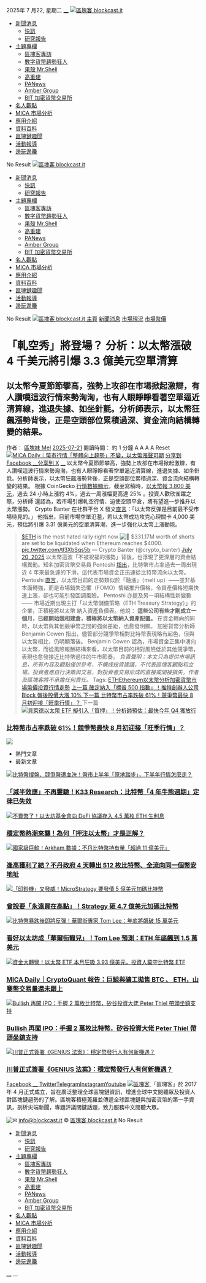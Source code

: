 2025年 7 月22, 星期二
[](https://www.facebook.com/blockcastofficial)[__](https://x.com/blockcastNews)[](https://t.me/blockcastit)[](https://www.instagram.com/blockcast.it/?hl=zh-tw)[](https://www.youtube.com/channel/UC6XeusTfTxYRmRGRmJhIGEA/videos)
[ ![區塊客 blockcast.it](https://blockcast.it/wp-content/uploads/2023/11/logo_rw-2.png) ](https://blockcast.it/)
  * [新聞消息](https://blockcast.it/category/news/)
    * [快訊](https://blockcast.it/newsflash/)
    * [研究報告](https://blockcast.it/category/news/reports/)
  * [主題專欄](https://blockcast.it/category/highlight/)
    * [區塊客專訪](https://blockcast.it/category/highlight/interview/)
    * [數字貨幣趨勢狂人](https://blockcast.it/author/madman/)
    * [果殼 Mr.Shell](https://blockcast.it/author/mrshell/)
    * [高重建](https://blockcast.it/author/kin/)
    * [PANews](https://blockcast.it/author/panews/)
    * [Amber Group](https://blockcast.it/author/amber/)
    * [BIT 加密貨幣交易所](https://blockcast.it/author/bit-com/)
  * [名人觀點](https://blockcast.it/category/news/opinion/)
  * [MICA 市場分析](https://blockcast.it/category/mica/)
  * [應用介紹](https://blockcast.it/category/application/)
  * [資料百科](https://blockcast.it/category/wiki/)
  * [區塊鏈趣聞](https://blockcast.it/category/news/fun/)
  * [活動報導](https://blockcast.it/category/news/events/)
  * [邊玩邊賺](https://blockcast.it/tag/%e9%82%8a%e7%8e%a9%e9%82%8a%e8%b3%ba/)


[](https://blockcast.it/2025/07/21/eths-most-hated-rally-could-trigger-331m-in-liquidations/)
No Result
[ ![區塊客 blockcast.it](https://blockcast.it/wp-content/uploads/2023/11/logo_w50.png) ](https://blockcast.it/)
  * [新聞消息](https://blockcast.it/category/news/)
    * [快訊](https://blockcast.it/newsflash/)
    * [研究報告](https://blockcast.it/category/news/reports/)
  * [主題專欄](https://blockcast.it/category/highlight/)
    * [區塊客專訪](https://blockcast.it/category/highlight/interview/)
    * [數字貨幣趨勢狂人](https://blockcast.it/author/madman/)
    * [果殼 Mr.Shell](https://blockcast.it/author/mrshell/)
    * [高重建](https://blockcast.it/author/kin/)
    * [PANews](https://blockcast.it/author/panews/)
    * [Amber Group](https://blockcast.it/author/amber/)
    * [BIT 加密貨幣交易所](https://blockcast.it/author/bit-com/)
  * [名人觀點](https://blockcast.it/category/news/opinion/)
  * [MICA 市場分析](https://blockcast.it/category/mica/)
  * [應用介紹](https://blockcast.it/category/application/)
  * [資料百科](https://blockcast.it/category/wiki/)
  * [區塊鏈趣聞](https://blockcast.it/category/news/fun/)
  * [活動報導](https://blockcast.it/category/news/events/)
  * [邊玩邊賺](https://blockcast.it/tag/%e9%82%8a%e7%8e%a9%e9%82%8a%e8%b3%ba/)


[](https://blockcast.it/2025/07/21/eths-most-hated-rally-could-trigger-331m-in-liquidations/)
No Result
[](https://blockcast.it/2025/07/21/eths-most-hated-rally-could-trigger-331m-in-liquidations/)
[ ![區塊客 blockcast.it](https://blockcast.it/wp-content/uploads/2023/11/logo_d50.png) ](https://blockcast.it/)
[主頁](https://blockcast.it) [新聞消息](https://blockcast.it/category/news/) [市場現況](https://blockcast.it/category/news/market/) [市場幣價](https://blockcast.it/category/news/market/price/)
# 「軋空秀」將登場？ 分析：以太幣漲破 4 千美元將引爆 3.3 億美元空單清算
## 以太幣今夏節節攀高，強勢上攻卻在市場掀起激辯，有人讚嘆這波行情來勢洶洶，也有人眼睜睜看著空單逼近清算線，進退失據、如坐針氈。分析師表示，以太幣狂飆漲勢背後，正是空頭部位累積過深、資金流向結構轉變的結果。
作者： [區塊妹 Mel](https://blockcast.it/author/melody/)
[2025-07-21](https://blockcast.it/2025/07/21/eths-most-hated-rally-could-trigger-331m-in-liquidations/)
閱讀時間： 約 1 分鐘
A A
A A Reset
[![MICA Daily｜幣市行情「整體向上趨勢」不變，以太幣漲聲可期](https://blockcast.it/wp-content/uploads/2024/07/ethereum-750x375.jpg)](https://blockcast.it/wp-content/uploads/2024/07/ethereum.jpg)
[分享到 Facebook](https://www.facebook.com/sharer.php?u=https%3A%2F%2Fblockcast.it%2F2025%2F07%2F21%2Feths-most-hated-rally-could-trigger-331m-in-liquidations%2F)[ __分享到 X](https://twitter.com/intent/tweet?text=%E3%80%8C%E8%BB%8B%E7%A9%BA%E7%A7%80%E3%80%8D%E5%B0%87%E7%99%BB%E5%A0%B4%EF%BC%9F%20%E5%88%86%E6%9E%90%EF%BC%9A%E4%BB%A5%E5%A4%AA%E5%B9%A3%E6%BC%B2%E7%A0%B4%204%20%E5%8D%83%E7%BE%8E%E5%85%83%E5%B0%87%E5%BC%95%E7%88%86%203.3%20%E5%84%84%E7%BE%8E%E5%85%83%E7%A9%BA%E5%96%AE%E6%B8%85%E7%AE%97&url=https%3A%2F%2Fblockcast.it%2F2025%2F07%2F21%2Feths-most-hated-rally-could-trigger-331m-in-liquidations%2F)
[](https://telegram.me/share/url?url=https%3A%2F%2Fblockcast.it%2F2025%2F07%2F21%2Feths-most-hated-rally-could-trigger-331m-in-liquidations%2F&text=%E3%80%8C%E8%BB%8B%E7%A9%BA%E7%A7%80%E3%80%8D%E5%B0%87%E7%99%BB%E5%A0%B4%EF%BC%9F%20%E5%88%86%E6%9E%90%EF%BC%9A%E4%BB%A5%E5%A4%AA%E5%B9%A3%E6%BC%B2%E7%A0%B4%204%20%E5%8D%83%E7%BE%8E%E5%85%83%E5%B0%87%E5%BC%95%E7%88%86%203.3%20%E5%84%84%E7%BE%8E%E5%85%83%E7%A9%BA%E5%96%AE%E6%B8%85%E7%AE%97)[__](https://social-plugins.line.me/lineit/share?url=https%3A%2F%2Fblockcast.it%2F2025%2F07%2F21%2Feths-most-hated-rally-could-trigger-331m-in-liquidations%2F&text=%E3%80%8C%E8%BB%8B%E7%A9%BA%E7%A7%80%E3%80%8D%E5%B0%87%E7%99%BB%E5%A0%B4%EF%BC%9F%20%E5%88%86%E6%9E%90%EF%BC%9A%E4%BB%A5%E5%A4%AA%E5%B9%A3%E6%BC%B2%E7%A0%B4%204%20%E5%8D%83%E7%BE%8E%E5%85%83%E5%B0%87%E5%BC%95%E7%88%86%203.3%20%E5%84%84%E7%BE%8E%E5%85%83%E7%A9%BA%E5%96%AE%E6%B8%85%E7%AE%97)[](https://api.whatsapp.com/send?text=%E3%80%8C%E8%BB%8B%E7%A9%BA%E7%A7%80%E3%80%8D%E5%B0%87%E7%99%BB%E5%A0%B4%EF%BC%9F%20%E5%88%86%E6%9E%90%EF%BC%9A%E4%BB%A5%E5%A4%AA%E5%B9%A3%E6%BC%B2%E7%A0%B4%204%20%E5%8D%83%E7%BE%8E%E5%85%83%E5%B0%87%E5%BC%95%E7%88%86%203.3%20%E5%84%84%E7%BE%8E%E5%85%83%E7%A9%BA%E5%96%AE%E6%B8%85%E7%AE%97%0Ahttps%3A%2F%2Fblockcast.it%2F2025%2F07%2F21%2Feths-most-hated-rally-could-trigger-331m-in-liquidations%2F)
[](https://blockcast.it/2025/07/21/eths-most-hated-rally-could-trigger-331m-in-liquidations/)
以太幣今夏節節攀高，強勢上攻卻在市場掀起激辯，有人讚嘆這波行情來勢洶洶，也有人眼睜睜看著空單逼近清算線，進退失據、如坐針氈。分析師表示，以太幣狂飆漲勢背後，正是空頭部位累積過深、資金流向結構轉變的結果。
根據 CoinGecko [行情數據顯示](https://www.coingecko.com/en/coins/ethereum)，截至寫稿時，[以太幣報 3,800 美元](https://blockcast.it/2025/07/21/mica-daily-250721/)，過去 24 小時上漲約 4%，過去一周漲幅更高達 25% 。投資人歡欣雀躍之際，分析師 還認為，若市場引爆軋空行情、迫使空頭平倉，將有望進一步推升以太幣漲勢。
Crypto Banter 在社群平台 X 發文[直言](https://twitter.com/crypto_banter/status/1946951984420094214)：「以太幣反彈是目前最不受市場待見的。」
他指出，目前市場空單氾濫，若以太幣成功攻克心理關卡 4,000 美元，預估將引爆 3.31 億美元的空單清算潮，進一步強化以太幣上漲動能。
> [$ETH](https://twitter.com/search?q=%24ETH&src=ctag&ref_src=twsrc%5Etfw) is the most hated rally right now ![👀](https://s.w.org/images/core/emoji/16.0.1/svg/1f440.svg)
> $331.17M worth of shorts are set to be liquidated when Ethereum reaches $4000. [pic.twitter.com/tl3XbSqs5b](https://t.co/tl3XbSqs5b)
> — Crypto Banter (@crypto_banter) [July 20, 2025](https://twitter.com/crypto_banter/status/1946951984420094214?ref_src=twsrc%5Etfw)
以太幣這波「不被祝福的漲勢」背後，也浮現了更深層的資金結構異動。知名加密貨幣交易員 Pentoshi [指出](https://x.com/Pentosh1/status/1946961620053197180)，比特幣市占率過去一周出現近 4 年來最急遽的下滑，這代表市場資金正迅速從比特幣流向以太幣。
Pentoshi [直言](https://x.com/Pentosh1/status/1946964924313600086)，以太幣目前的走勢類似於「融漲」（melt up）——並非基本面轉強，而是市場錯失恐懼（FOMO）情緒推升價格，令資產價格短期快速上漲，卻也可能引發回調風險。
Pentoshi 亦提及另一項結構性新變數—— 市場近期出現主打「以太幣儲備策略（ETH Treasury Strategy）」的企業，正積極將以太幣 納入資產負債表。他說：
> **這些公司有些才剛成立一個月，已經開始競相建倉，積極將以太幣納入資產配置。**
在資金轉向的同時，以太幣與其他競爭幣之間的強弱差距，也愈發明顯。
加密貨幣分析師 Benjamin Cowen 指出，儘管部分競爭幣相對比特幣表現略有起色，但與以太幣相比，仍明顯落後。
Benjamin Cowen 認為，市場資金正集中湧向以太幣，而從風險報酬結構來看，以太幣目前的相對風險低於其他競爭幣，表現也愈發接近比特幣過往的牛市節奏。
_免責聲明：本文只為提供市場訊息，所有內容及觀點僅供參考，不構成投資建議，不代表區塊客觀點和立場。投資者應自行決策與交易，對投資者交易形成的直接或間接損失，作者及區塊客將不承擔任何責任。_
Tags: [ETH](https://blockcast.it/tag/eth/)[Ethereum](https://blockcast.it/tag/ethereum/)[以太幣](https://blockcast.it/tag/%e4%bb%a5%e5%a4%aa%e5%b9%a3/)[分析](https://blockcast.it/tag/%e5%88%86%e6%9e%90/)[加密貨幣](https://blockcast.it/tag/%e5%8a%a0%e5%af%86%e8%b2%a8%e5%b9%a3/)[市場](https://blockcast.it/tag/%e5%b8%82%e5%a0%b4/)[幣價](https://blockcast.it/tag/%e5%b9%a3%e5%83%b9/)[投資](https://blockcast.it/tag/%e6%8a%95%e8%b3%87/)[行情](https://blockcast.it/tag/%e8%a1%8c%e6%83%85/)[走勢](https://blockcast.it/tag/%e8%b5%b0%e5%8b%a2/)
[ 上一篇 確定納入「標普 500 指數」！推特創辦人公司 Block 盤後股價大漲 10% ](https://blockcast.it/2025/07/21/jack-dorseys-block-inc-to-join-sp-500/) [ 下一篇 比特幣市占率跌破 61%！競爭幣最快 8 月初迎接「旺季行情」？ ](https://blockcast.it/2025/07/21/bitcoins-dominance-slides-by-most-in-3-years-altcoin-season-imminent/)
下一篇
[ ![貝萊德以太幣 ETF 擬引入「質押」！分析師預估：最快今年 Q4 獲放行](https://blockcast.it/wp-content/themes/jnews/assets/img/jeg-empty.png) ](https://blockcast.it/2025/07/21/bitcoins-dominance-slides-by-most-in-3-years-altcoin-season-imminent/)
###  [ 比特幣市占率跌破 61%！競爭幣最快 8 月初迎接「旺季行情」？ ](https://blockcast.it/2025/07/21/bitcoins-dominance-slides-by-most-in-3-years-altcoin-season-imminent/)
[](https://blockcast.it/2025/07/21/eths-most-hated-rally-could-trigger-331m-in-liquidations/)
[![](https://blockcast.it/wp-content/uploads/2025/03/coin300-july.jpg)](https://www.coinw.com/zh_TW/event/laliga/phase-3-trading-challenge)
  * 熱門文章
  * 最新文章


[![比特幣撐盤、競爭幣遭血洗！幣市上半年「原地踏步」，下半年行情怎麼走？](https://blockcast.it/wp-content/uploads/2025/07/builbear-120x86.jpg)](https://blockcast.it/2025/07/17/bitcoins-4-year-cycles-may-be-over-k33-analysts-say/)
### [「減半效應」不再靈驗！K33 Research：比特幣「4 年牛熊週期」定律已失效](https://blockcast.it/2025/07/17/bitcoins-4-year-cycles-may-be-over-k33-analysts-say/)
[![不賣幣了！以太坊基金會向 DeFi 協議存入 4.5 萬枚 ETH 生利息](https://blockcast.it/wp-content/uploads/2025/02/download-120x86.jpeg)](https://blockcast.it/2025/07/12/how-the-growth-of-stablecoins-drives-demand-for-eth/)
### [穩定幣熱潮來襲！為何「押注以太幣」才是正解？](https://blockcast.it/2025/07/12/how-the-growth-of-stablecoins-drives-demand-for-eth/)
[![國家級巨鯨！Arkham 數據：不丹比特幣持有量「超過 11 億美元」](https://blockcast.it/wp-content/uploads/2024/11/Bhutan-s-780-Million-Bitcoin-Fortune-From-Mining-Comes-To-Light-120x86.jpg)](https://blockcast.it/2025/07/14/bhutan-moves-over-500-btc-to-binance-in-past-four-days/)
### [逢高獲利了結？不丹政府 4 天轉出 512 枚比特幣、全流向同一個幣安地址](https://blockcast.it/2025/07/14/bhutan-moves-over-500-btc-to-binance-in-past-four-days/)
[![「印鈔機」又發威！MicroStrategy 要發債 5 億美元加碼比特幣](https://blockcast.it/wp-content/uploads/2024/03/MicroStrategy-Michael-Saylor-120x86.jpeg)](https://blockcast.it/2025/07/15/strategy-acquires-4225-btc-for-472-5-million/)       
### [曾說要「永遠買在高點」！Strategy 砸 4.7 億美元加碼比特幣](https://blockcast.it/2025/07/15/strategy-acquires-4225-btc-for-472-5-million/)
[![比特幣暴跌後即將反彈！華爾街專家 Tom Lee：年底將飆破 15 萬美元](https://blockcast.it/wp-content/themes/jnews/assets/img/jeg-empty.png)](https://blockcast.it/2025/07/22/tom-lee-sees-eth-hitting-15k-with-ethereum-emerging-as-wall-streets-favored-blockchain/)
### [看好以太坊成「華爾街寵兒」！Tom Lee 預測：ETH 年底飆到 1.5 萬美元](https://blockcast.it/2025/07/22/tom-lee-sees-eth-hitting-15k-with-ethereum-emerging-as-wall-streets-favored-blockchain/)
[![資金大轉彎！以太幣 ETF 本月狂吸 3.93 億美元，投資人棄守比特幣 ETF](https://blockcast.it/wp-content/themes/jnews/assets/img/jeg-empty.png)](https://blockcast.it/2025/07/22/mica-daily-250722/)
### [MICA Daily｜CryptoQuant 報告：巨鯨與礦工拋售 BTC 、 ETH，山寨幣交易量還未跟上](https://blockcast.it/2025/07/22/mica-daily-250722/)
[![Bullish 再闖 IPO：手握 2 萬枚比特幣，矽谷投資大佬 Peter Thiel 帶頭坐鎮支持](https://blockcast.it/wp-content/themes/jnews/assets/img/jeg-empty.png)](https://blockcast.it/2025/07/21/bullish-eyes-ipo-again-with-20k-btc-and-backing-from-peter-thiel/)
### [Bullish 再闖 IPO：手握 2 萬枚比特幣，矽谷投資大佬 Peter Thiel 帶頭坐鎮支持](https://blockcast.it/2025/07/21/bullish-eyes-ipo-again-with-20k-btc-and-backing-from-peter-thiel/)
[![川普正式簽署《GENIUS 法案》：穩定幣發行人有何新機遇？](https://blockcast.it/wp-content/themes/jnews/assets/img/jeg-empty.png)](https://blockcast.it/2025/07/21/trump-signs-genius-act-whats-next-for-stablecoin-issuers/)
### [川普正式簽署《GENIUS 法案》：穩定幣發行人有何新機遇？](https://blockcast.it/2025/07/21/trump-signs-genius-act-whats-next-for-stablecoin-issuers/)
[Facebook](https://www.facebook.com/blockcastofficial)[ __ Twitter](https://x.com/blockcastNews)[Telegram](https://t.me/blockcastit)[Instagram](https://www.instagram.com/blockcast.it/?hl=zh-tw)[Youtube](https://www.youtube.com/channel/UC6XeusTfTxYRmRGRmJhIGEA/videos)
[ ![區塊客](https://blockcast.it/wp-content/uploads/2023/11/logo_d-1.png) ](https://blockcast.it/)
「區塊客」於 2017 年 4 月正式成立，旨在廣泛整理全球區塊鏈資訊，增進全球中文閱聽眾及投資人對區塊鏈趨勢的了解。區塊客積極蒐羅並傳遞全球區塊鏈與加密貨幣的第一手資訊，剖析尖端新聞，專題評議關鍵話題，致力服務中文閱聽大眾。

![✉](https://s.w.org/images/core/emoji/16.0.1/svg/2709.svg) info@blockcast.it
© [區塊客 blockcast.it](https://blockcast.it "區塊客")
[](https://blockcast.it/2025/07/21/eths-most-hated-rally-could-trigger-331m-in-liquidations/#back-to-top)
[](https://blockcast.it/2025/07/21/eths-most-hated-rally-could-trigger-331m-in-liquidations/)
[](https://blockcast.it/2025/07/21/eths-most-hated-rally-could-trigger-331m-in-liquidations/)
No Result
  * [新聞消息](https://blockcast.it/category/news/)
    * [快訊](https://blockcast.it/newsflash/)
    * [研究報告](https://blockcast.it/category/news/reports/)
  * [主題專欄](https://blockcast.it/category/highlight/)
    * [區塊客專訪](https://blockcast.it/category/highlight/interview/)
    * [數字貨幣趨勢狂人](https://blockcast.it/author/madman/)
    * [果殼 Mr.Shell](https://blockcast.it/author/mrshell/)
    * [高重建](https://blockcast.it/author/kin/)
    * [PANews](https://blockcast.it/author/panews/)
    * [Amber Group](https://blockcast.it/author/amber/)
    * [BIT 加密貨幣交易所](https://blockcast.it/author/bit-com/)
  * [名人觀點](https://blockcast.it/category/news/opinion/)
  * [MICA 市場分析](https://blockcast.it/category/mica/)
  * [應用介紹](https://blockcast.it/category/application/)
  * [資料百科](https://blockcast.it/category/wiki/)
  * [區塊鏈趣聞](https://blockcast.it/category/news/fun/)
  * [活動報導](https://blockcast.it/category/news/events/)
  * [邊玩邊賺](https://blockcast.it/tag/%e9%82%8a%e7%8e%a9%e9%82%8a%e8%b3%ba/)


[](https://www.facebook.com/blockcastofficial)[__](https://x.com/blockcastNews)[](https://t.me/blockcastit)[](https://www.instagram.com/blockcast.it/?hl=zh-tw)[](https://www.youtube.com/channel/UC6XeusTfTxYRmRGRmJhIGEA/videos)
__